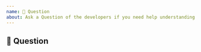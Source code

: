 ```yaml
---
name: 💬 Question
about: Ask a Question of the developers if you need help understanding CMaNGOS.
---
```

<!-- Chat with the CMangos DevTeam -->
<!-- If you need an answer right away, visit the CMaNGOS Discord: https://discord.gg/rBaNJRT -->

## 💬 Question
<!-- Describe your Question in detail. Include screenshots and drawings if needed. -->
